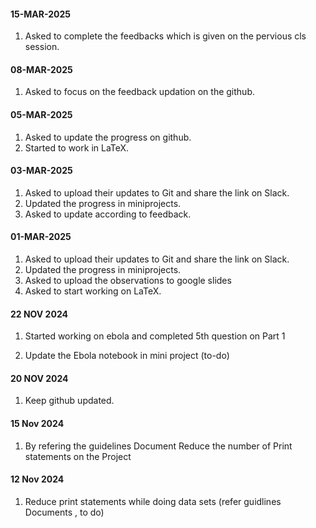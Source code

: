 #### 15-MAR-2025
1. Asked to complete the feedbacks which is given on the pervious cls session.

#### 08-MAR-2025
1. Asked to focus on the feedback updation on the github.

#### 05-MAR-2025
1. Asked to update the progress on github.
2. Started to work in LaTeX.

#### 03-MAR-2025
1. Asked to upload their updates to Git and share the link on Slack.
2. Updated the progress in miniprojects.
3. Asked to update according to feedback.

#### 01-MAR-2025
1. Asked to upload their updates to Git and share the link on Slack.
2. Updated the progress in miniprojects.
3. Asked to upload the observations to google slides
4. Asked to start working on LaTeX.
   
#### 22 NOV 2024
1) Started working on ebola and completed 5th question on Part 1

2) Update the Ebola notebook in mini project (to-do)

#### 20 NOV 2024
1) Keep github updated.

#### 15 Nov 2024
1) By refering the guidelines Document Reduce the number of Print statements on the Project

#### 12 Nov 2024
1) Reduce print statements while doing data sets (refer guidlines Documents , to do)
